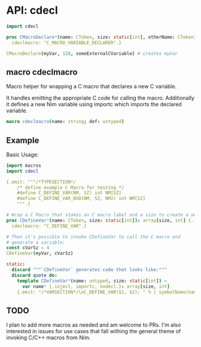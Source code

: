 
# API: cdecl

```nim
import cdecl

proc CMacroDeclare*(name: CToken, size: static[int], otherName: CToken): array[size, int] {.
  cdeclmacro: "C_MACRO_VARIABLE_DECLARER".}

CMacroDeclare(myVar, 128, someExternalCVariable) # creates myVar
```

## **macro** cdeclmacro

<p>Macro helper for wrapping a C macro that declares a new C variable.</p>
<p>It handles emitting the appropriate C code for calling the macro. Additionally it defines a new Nim variable using importc which imports the declared variable.   </p>

```nim
macro cdeclmacro(name: string; def: untyped)
```

## Example

Basic Usage:

```nim
import macros
import cdecl 

{.emit: """/*TYPESECTION*/
    /* define example C Macro for testing */
    #define C_DEFINE_VAR(NM, SZ) int NM[SZ]
    #define C_DEFINE_VAR_DUO(NM, SZ, NM2) int NM[SZ]
    """.}

# Wrap a C Macro that stakes an C macro label and a size to create a new array variable
proc CDefineVar*(name: CToken, size: static[int]): array[size, int] {.
  cdeclmacro: "C_DEFINE_VAR".}

# Then it's possible to invoke CDefineVar to call the C macro and
# generate a variable:
const cVarSz = 4
CDefineVar(myVar, cVarSz)

static:
  discard """`CDefineVar` generates code that looks like:"""
  discard quote do:
    template CDefineVar*(name: untyped, size: static[int]) =
      var name* {.inject, importc, nodecl.}: array[size, int]
    {.emit: "/*VARSECTION*/\nC_DEFINE_VAR($1, $2); " % [ symbolName(name), $size, ] .}
```

## TODO

I plan to add more macros as needed and am welcome to PRs. I'm also interested in issues for use cases that fall withing the general theme of invoking C/C++ macros from Nim.